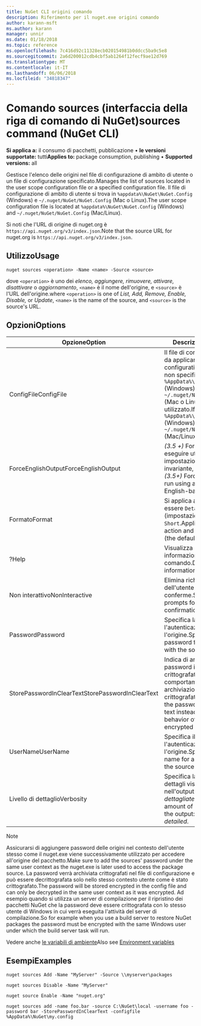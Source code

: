 ```yaml
---
title: NuGet CLI origini comando
description: Riferimento per il nuget.exe origini comando
author: karann-msft
ms.author: karann
manager: unnir
ms.date: 01/18/2018
ms.topic: reference
ms.openlocfilehash: 7c416d92c11328ecb020154981b0ddcc5ba9c5e8
ms.sourcegitcommit: 2a6d200012cdb4cbf5ab1264f12fecf9ae12d769
ms.translationtype: MT
ms.contentlocale: it-IT
ms.lasthandoff: 06/06/2018
ms.locfileid: "34818347"
---
```

# <a name="sources-command-nuget-cli"></a><span data-ttu-id="5783f-103">Comando sources (interfaccia della riga di comando di NuGet)</span><span class="sxs-lookup"><span data-stu-id="5783f-103">sources command (NuGet CLI)</span></span>

<span data-ttu-id="5783f-104">**Si applica a:** il consumo di pacchetti, pubblicazione &bullet; **le versioni supportate:** tutti</span><span class="sxs-lookup"><span data-stu-id="5783f-104">**Applies to:** package consumption, publishing &bullet; **Supported versions:** all</span></span>

<span data-ttu-id="5783f-105">Gestisce l'elenco delle origini nel file di configurazione di ambito di utente o un file di configurazione specificato.</span><span class="sxs-lookup"><span data-stu-id="5783f-105">Manages the list of sources located in the user scope configuration file or a specified configuration file.</span></span> <span data-ttu-id="5783f-106">Il file di configurazione di ambito di utente si trova in `%appdata%\NuGet\NuGet.Config` (Windows) e `~/.nuget/NuGet/NuGet.Config` (Mac o Linux).</span><span class="sxs-lookup"><span data-stu-id="5783f-106">The user scope configuration file is located at `%appdata%\NuGet\NuGet.Config` (Windows) and `~/.nuget/NuGet/NuGet.Config` (Mac/Linux).</span></span>

<span data-ttu-id="5783f-107">Si noti che l'URL di origine di nuget.org è `https://api.nuget.org/v3/index.json`.</span><span class="sxs-lookup"><span data-stu-id="5783f-107">Note that the source URL for nuget.org is `https://api.nuget.org/v3/index.json`.</span></span>

## <a name="usage"></a><span data-ttu-id="5783f-108">Utilizzo</span><span class="sxs-lookup"><span data-stu-id="5783f-108">Usage</span></span>

```cli
nuget sources <operation> -Name <name> -Source <source>
```

<span data-ttu-id="5783f-109">dove `<operation>` è uno dei *elenco, aggiungere, rimuovere, attivare, disattivare* o *aggiornamento*, `<name>` è il nome dell'origine, e `<source>` è l'URL dell'origine.</span><span class="sxs-lookup"><span data-stu-id="5783f-109">where `<operation>` is one of *List, Add, Remove, Enable, Disable,* or *Update*, `<name>` is the name of the source, and `<source>` is the source's URL.</span></span>

## <a name="options"></a><span data-ttu-id="5783f-110">Opzioni</span><span class="sxs-lookup"><span data-stu-id="5783f-110">Options</span></span>

| <span data-ttu-id="5783f-111">Opzione</span><span class="sxs-lookup"><span data-stu-id="5783f-111">Option</span></span> | <span data-ttu-id="5783f-112">Descrizione</span><span class="sxs-lookup"><span data-stu-id="5783f-112">Description</span></span> |
| --- | --- |
| <span data-ttu-id="5783f-113">ConfigFile</span><span class="sxs-lookup"><span data-stu-id="5783f-113">ConfigFile</span></span> | <span data-ttu-id="5783f-114">Il file di configurazione NuGet da applicare.</span><span class="sxs-lookup"><span data-stu-id="5783f-114">The NuGet configuration file to apply.</span></span> <span data-ttu-id="5783f-115">Se non specificato, `%AppData%\NuGet\NuGet.Config` (Windows) o `~/.nuget/NuGet/NuGet.Config` (Mac o Linux) viene utilizzato.</span><span class="sxs-lookup"><span data-stu-id="5783f-115">If not specified, `%AppData%\NuGet\NuGet.Config` (Windows) or `~/.nuget/NuGet/NuGet.Config` (Mac/Linux) is used.</span></span>|
| <span data-ttu-id="5783f-116">ForceEnglishOutput</span><span class="sxs-lookup"><span data-stu-id="5783f-116">ForceEnglishOutput</span></span> | <span data-ttu-id="5783f-117">*(3.5 +)*  Forza nuget.exe per eseguire utilizzando le impostazioni cultura invariante, in lingua inglese.</span><span class="sxs-lookup"><span data-stu-id="5783f-117">*(3.5+)* Forces nuget.exe to run using an invariant, English-based culture.</span></span> |
| <span data-ttu-id="5783f-118">Formato</span><span class="sxs-lookup"><span data-stu-id="5783f-118">Format</span></span> | <span data-ttu-id="5783f-119">Si applica al `list` azione e può essere `Detailed` (impostazione predefinita) o `Short`.</span><span class="sxs-lookup"><span data-stu-id="5783f-119">Applies to the `list` action and can be `Detailed` (the default) or `Short`.</span></span> |
| <span data-ttu-id="5783f-120">?</span><span class="sxs-lookup"><span data-stu-id="5783f-120">Help</span></span> | <span data-ttu-id="5783f-121">Visualizza la Guida informazioni per il comando.</span><span class="sxs-lookup"><span data-stu-id="5783f-121">Displays help information for the command.</span></span> |
| <span data-ttu-id="5783f-122">Non interattivo</span><span class="sxs-lookup"><span data-stu-id="5783f-122">NonInteractive</span></span> | <span data-ttu-id="5783f-123">Elimina richieste per l'input dell'utente o le conferme.</span><span class="sxs-lookup"><span data-stu-id="5783f-123">Suppresses prompts for user input or confirmations.</span></span> |
| <span data-ttu-id="5783f-124">Password</span><span class="sxs-lookup"><span data-stu-id="5783f-124">Password</span></span> | <span data-ttu-id="5783f-125">Specifica la password per l'autenticazione con l'origine.</span><span class="sxs-lookup"><span data-stu-id="5783f-125">Specifies the password for authenticating with the source.</span></span> |
| <span data-ttu-id="5783f-126">StorePasswordInClearText</span><span class="sxs-lookup"><span data-stu-id="5783f-126">StorePasswordInClearText</span></span> | <span data-ttu-id="5783f-127">Indica di archiviare la password in testo non crittografato anziché il comportamento predefinito di archiviazione di un formato crittografato.</span><span class="sxs-lookup"><span data-stu-id="5783f-127">Indicates to store the password in unencrypted text instead of the default behavior of storing an encrypted form.</span></span> |
| <span data-ttu-id="5783f-128">UserName</span><span class="sxs-lookup"><span data-stu-id="5783f-128">UserName</span></span> | <span data-ttu-id="5783f-129">Specifica il nome utente per l'autenticazione con l'origine.</span><span class="sxs-lookup"><span data-stu-id="5783f-129">Specifies the user name for authenticating with the source.</span></span> |
| <span data-ttu-id="5783f-130">Livello di dettaglio</span><span class="sxs-lookup"><span data-stu-id="5783f-130">Verbosity</span></span> | <span data-ttu-id="5783f-131">Specifica la quantità di dettagli visualizzati nell'output: *normale*, *quiet*, *dettagliate*.</span><span class="sxs-lookup"><span data-stu-id="5783f-131">Specifies the amount of detail displayed in the output: *normal*, *quiet*, *detailed*.</span></span> |

> [!Note]
> <span data-ttu-id="5783f-132">Assicurarsi di aggiungere password delle origini nel contesto dell'utente stesso come il nuget.exe viene successivamente utilizzato per accedere all'origine del pacchetto.</span><span class="sxs-lookup"><span data-stu-id="5783f-132">Make sure to add the sources' password under the same user context as the nuget.exe is later used to access the package source.</span></span> <span data-ttu-id="5783f-133">La password verrà archiviata crittografati nel file di configurazione e può essere decrittografata solo nello stesso contesto utente come è stato crittografato.</span><span class="sxs-lookup"><span data-stu-id="5783f-133">The password will be stored encrypted in the config file and can only be decrypted in the same user context as it was encrypted.</span></span> <span data-ttu-id="5783f-134">Ad esempio quando si utilizza un server di compilazione per il ripristino dei pacchetti NuGet che la password deve essere crittografata con lo stesso utente di Windows in cui verrà eseguita l'attività del server di compilazione.</span><span class="sxs-lookup"><span data-stu-id="5783f-134">So for example when you use a build server to restore NuGet packages the password must be encrypted with the same Windows user under which  the build server task will run.</span></span>

<span data-ttu-id="5783f-135">Vedere anche [le variabili di ambiente](cli-ref-environment-variables.md)</span><span class="sxs-lookup"><span data-stu-id="5783f-135">Also see [Environment variables](cli-ref-environment-variables.md)</span></span>

## <a name="examples"></a><span data-ttu-id="5783f-136">Esempi</span><span class="sxs-lookup"><span data-stu-id="5783f-136">Examples</span></span>

```cli
nuget sources Add -Name "MyServer" -Source \\myserver\packages

nuget sources Disable -Name "MyServer"

nuget source Enable -Name "nuget.org"

nuget sources add -name foo.bar -source C:\NuGet\local -username foo -password bar -StorePasswordInClearText -configfile %AppData%\NuGet\my.config
```
